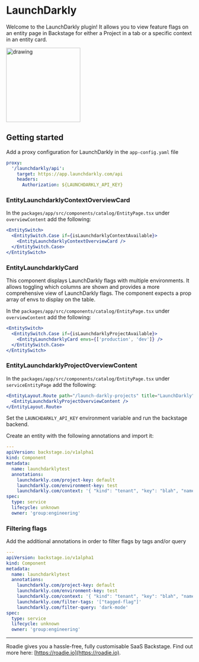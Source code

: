 # LaunchDarkly

Welcome to the LaunchDarkly plugin! It allows you to view feature flags on an entity page in Backstage for either a Project in a tab or a specific context in an entity card.

<img src="card-screenshot.png" alt="drawing" width="200"/>

## Getting started

Add a proxy configuration for LaunchDarkly in the `app-config.yaml` file

```yaml
proxy:
  '/launchdarkly/api':
    target: https://app.launchdarkly.com/api
    headers:
      Authorization: ${LAUNCHDARKLY_API_KEY}
```

### EntityLaunchdarklyContextOverviewCard

In the `packages/app/src/components/catalog/EntityPage.tsx` under `overviewContent` add the following:

```jsx
<EntitySwitch>
  <EntitySwitch.Case if={isLaunchdarklyContextAvailable}>
    <EntityLaunchdarklyContextOverviewCard />
  </EntitySwitch.Case>
</EntitySwitch>
```

### EntityLaunchdarklyCard

This component displays LaunchDarkly flags with multiple environments. It allows toggling which columns are shown and provides a more comprehensive view of LaunchDarkly flags. The component expects a prop array of envs to display on the table.

In the `packages/app/src/components/catalog/EntityPage.tsx` under `overviewContent` add the following:

```jsx
<EntitySwitch>
  <EntitySwitch.Case if={isLaunchdarklyProjectAvailable}>
    <EntityLaunchdarklyCard envs={['production', 'dev']} />
  </EntitySwitch.Case>
</EntitySwitch>
```

### EntityLaunchdarklyProjectOverviewContent

In the `packages/app/src/components/catalog/EntityPage.tsx` under `serviceEntityPage` add the following:

```jsx
<EntityLayout.Route path="/launch-darkly-projects" title="LaunchDarkly">
  <EntityLaunchdarklyProjectOverviewContent />
</EntityLayout.Route>
```

Set the `LAUNCHDARKLY_API_KEY` environment variable and run the backstage backend.

Create an entity with the following annotations and import it:

```yaml
---
apiVersion: backstage.io/v1alpha1
kind: Component
metadata:
  name: launchdarklytest
  annotations:
    launchdarkly.com/project-key: default
    launchdarkly.com/environment-key: test
    launchdarkly.com/context: '{ "kind": "tenant", "key": "blah", "name": "blah" }'
spec:
  type: service
  lifecycle: unknown
  owner: 'group:engineering'
```

### Filtering flags

Add the additional annotations in order to filter flags by tags and/or query

```yaml
---
apiVersion: backstage.io/v1alpha1
kind: Component
metadata:
  name: launchdarklytest
  annotations:
    launchdarkly.com/project-key: default
    launchdarkly.com/environment-key: test
    launchdarkly.com/context: '{ "kind": "tenant", "key": "blah", "name": "blah" }'
    launchdarkly.com/filter-tags: '["tagged-flag"]'
    launchdarkly.com/filter-query: 'dark-mode'
spec:
  type: service
  lifecycle: unknown
  owner: 'group:engineering'
```

---

Roadie gives you a hassle-free, fully customisable SaaS Backstage. Find out more here: [https://roadie.io](https://roadie.io).
